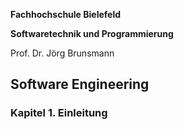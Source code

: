 **Fachhochschule Bielefeld**

**Softwaretechnik und Programmierung**

Prof. Dr. Jörg Brunsmann

## Software Engineering

### Kapitel 1. Einleitung
